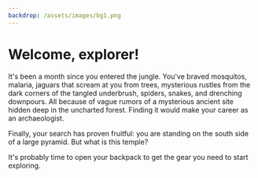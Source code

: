 ```yaml
---
backdrop: /assets/images/bg1.png
---
```


# Welcome, explorer!

It's been a month since you entered the jungle. You've braved mosquitos, malaria, jaguars that scream at you from trees, mysterious rustles from the dark corners of the tangled underbrush, spiders, snakes, and drenching downpours. All because of vague rumors of a mysterious ancient site hidden deep in the uncharted forest. Finding it would make your career as an archaeologist.

Finally, your search has proven fruitful: you are standing on the south side of a large pyramid. But what is this temple?

It's probably time to open your backpack to get the gear you need to start exploring.

<Page url="AzureMayaMystery/1" instructions="" action="Open it" condition="none" />
